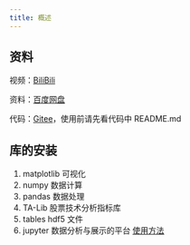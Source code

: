 ```yaml
---
title: 概述
---
```


## 资料

视频：[BiliBili](https://www.bilibili.com/video/BV1xt411v7z9/)

资料：[百度网盘](https://pan.baidu.com/s/1l5J_Lu5AjJU81qnM45RMQg?pwd=zsl2)

代码：[Gitee](https://gitee.com/huwanlong/data-mining.git)，使用前请先看代码中 README.md

## 库的安装

1. matplotlib 可视化
2. numpy 数据计算
3. pandas 数据处理
4. TA-Lib 股票技术分析指标库
5. tables hdf5 文件
6. jupyter 数据分析与展示的平台 [使用方法](/python/tools.html#jupyter)
